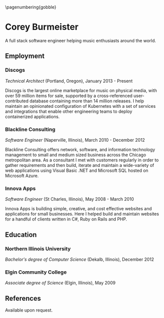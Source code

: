 \pagenumbering{gobble}

# Corey Burmeister

A full stack software engineer helping music enthusiasts around the world.

## Employment

### Discogs

*Technical Architect* (Portland, Oregon), January 2013 - Present

Discogs is the largest online marketplace for music on physical media, with
over 59 million items for sale, supported by a cross-referenced
user-contributed database containing more than 14 million releases. I help
maintain an opinionated configuration of Kubernetes with a set of services and
integrations that enable other engineering teams to deploy containerized
applications.

### Blackline Consulting

*Software Engineer* (Naperville, Illinois), March 2010 - December 2012

Blackline Consulting offers network, software, and information technology
management to small and medium sized business across the Chicago metropolitan
area. As a consultant I met with customers regularly in order to gather
requirements and then build, iterate and maintain a wide-variety of web
applications using Visual Basic .NET and Microsoft SQL hosted on Microsoft
Azure.

### Innova Apps

*Software Engineer* (St Charles, Illinois), May 2008 - March 2010

Innova Apps is building simple, creative, and cost effective websites and
applications for small businesses. Here I helped build and maintain websites
for a handful of clients written in C#, Ruby on Rails and PHP.

## Education

### Northern Illinois University

*Bachelor's degree of Computer Science* (Dekalb, Illinois), December 2012

### Elgin Community College

*Associate degree of Science* (Elgin, Illinois), May 2009

## References

Available upon request.
